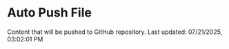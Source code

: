 # Auto Push File

Content that will be pushed to GitHub repository.
Last updated: 07/21/2025, 03:02:01 PM